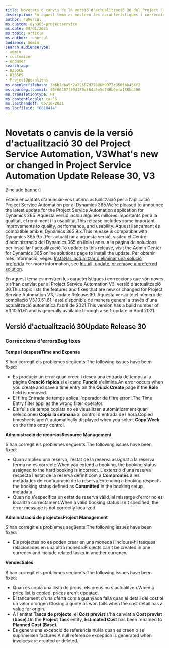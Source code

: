```yaml
---
title: Novetats o canvis de la versió d'actualització 30 del Project Service Automation, V3
description: En aquest tema es mostren les característiques i correccions disponibles al Project Service Automation V3, versió d'actualització 30.
author: ruhercul
ms.custom: dyn365-projectservice
ms.date: 04/01/2021
ms.topic: article
ms.author: ruhercul
audience: Admin
search.audienceType:
- admin
- customizer
- enduser
search.app:
- D365CE
- D365PS
- ProjectOperations
ms.openlocfilehash: 3b6b7dba9c2a22587d27006b9972c950fbb454f2
ms.sourcegitcommit: 40f68387f594180af64a5e5c748b6efa188bd300
ms.translationtype: HT
ms.contentlocale: ca-ES
ms.lasthandoff: 05/10/2021
ms.locfileid: "6010414"
---
```

# <a name="whats-new-or-changed-in-project-service-automation-update-release-30-v3"></a><span data-ttu-id="626d9-103">Novetats o canvis de la versió d'actualització 30 del Project Service Automation, V3</span><span class="sxs-lookup"><span data-stu-id="626d9-103">What's new or changed in Project Service Automation Update Release 30, V3</span></span>

[!include [banner](../includes/psa-now-project-operations.md)]

<span data-ttu-id="626d9-104">Estem encantats d'anunciar-vos l'última actualització per a l'aplicació Project Service Automation per al Dynamics 365.</span><span class="sxs-lookup"><span data-stu-id="626d9-104">We’re pleased to announce the latest update for the Project Service Automation application for Dynamics 365.</span></span> <span data-ttu-id="626d9-105">Aquesta versió inclou algunes millores importants per a la qualitat, el rendiment i la usabilitat.</span><span class="sxs-lookup"><span data-stu-id="626d9-105">This release includes some important improvements to quality, performance, and usability.</span></span> <span data-ttu-id="626d9-106">Aquest llançament és compatible amb el Dynamics 365 9.x.</span><span class="sxs-lookup"><span data-stu-id="626d9-106">This release is compatible with Dynamics 365 9.x.</span></span> <span data-ttu-id="626d9-107">Per actualitzar a aquesta versió, visiteu el Centre d'administració del Dynamics 365 en línia i aneu a la pàgina de solucions per instal·lar l'actualització.</span><span class="sxs-lookup"><span data-stu-id="626d9-107">To update to this release, visit the Admin Center for Dynamics 365 online solutions page to install the update.</span></span> <span data-ttu-id="626d9-108">Per obtenir més informació, vegeu [Instal·lar, actualitzar o eliminar una solució preferida](/power-platform/admin/install-remove-preferred-solution.md).</span><span class="sxs-lookup"><span data-stu-id="626d9-108">For more information, see [Install, update, or remove a preferred solution](/power-platform/admin/install-remove-preferred-solution.md).</span></span>

<span data-ttu-id="626d9-109">En aquest tema es mostren les característiques i correccions que són noves o s'han canviat per al Project Service Automation V3, versió d'actualització 30.</span><span class="sxs-lookup"><span data-stu-id="626d9-109">This topic lists the features and fixes that are new or changed for Project Service Automation V3, Update Release 30.</span></span> <span data-ttu-id="626d9-110">Aquesta versió té el número de compilació V3.10.51.61 i està disponible de manera general a través d'una actualització automàtica l'abril de 2021.</span><span class="sxs-lookup"><span data-stu-id="626d9-110">This version has a build number of V3.10.51.61 and is generally available through a self-update in April 2021.</span></span>

## <a name="update-release-30"></a><span data-ttu-id="626d9-111">Versió d'actualització 30</span><span class="sxs-lookup"><span data-stu-id="626d9-111">Update Release 30</span></span>

### <a name="bug-fixes"></a><span data-ttu-id="626d9-112">Correccions d'errors</span><span class="sxs-lookup"><span data-stu-id="626d9-112">Bug fixes</span></span>

<span data-ttu-id="626d9-113">**Temps i despesa**</span><span class="sxs-lookup"><span data-stu-id="626d9-113">**Time and Expense**</span></span>

<span data-ttu-id="626d9-114">S'han corregit els problemes següents:</span><span class="sxs-lookup"><span data-stu-id="626d9-114">The following issues have been fixed:</span></span>

- <span data-ttu-id="626d9-115">Es produeix un error quan creeu i deseu una entrada de temps a la pàgina **Creació ràpida** si el camp **Funció** s'elimina.</span><span class="sxs-lookup"><span data-stu-id="626d9-115">An error occurs when you create and save a time entry on the **Quick Create** page if the **Role** field is removed.</span></span>
- <span data-ttu-id="626d9-116">El filtre Entrada de temps aplica l'operador de filtre erroni.</span><span class="sxs-lookup"><span data-stu-id="626d9-116">The Time Entry filter applies the wrong filter operator.</span></span>
- <span data-ttu-id="626d9-117">Els fulls de temps copiats no es visualitzen automàticament quan seleccioneu **Copia la setmana** al control d'entrada de l'hora.</span><span class="sxs-lookup"><span data-stu-id="626d9-117">Copied timesheets aren't automatically displayed when you select **Copy Week** on the time entry control.</span></span>

<span data-ttu-id="626d9-118">**Administració de recursos**</span><span class="sxs-lookup"><span data-stu-id="626d9-118">**Resource Management**</span></span>

<span data-ttu-id="626d9-119">S'han corregit els problemes següents:</span><span class="sxs-lookup"><span data-stu-id="626d9-119">The following issues have been fixed:</span></span>

- <span data-ttu-id="626d9-120">Quan amplieu una reserva, l'estat de la reserva assignat a la reserva ferma no és correcte.</span><span class="sxs-lookup"><span data-stu-id="626d9-120">When you extend a booking, the booking status assigned to the hard booking is incorrect.</span></span> <span data-ttu-id="626d9-121">L'extensió d'una reserva respecta l'estat de la reserva definit com a **Compromès** a les metadades de configuració de la reserva.</span><span class="sxs-lookup"><span data-stu-id="626d9-121">Extending a booking respects the booking status defined as **Committed** in the booking setup metadata.</span></span>
- <span data-ttu-id="626d9-122">Quan no s'especifica un estat de reserva vàlid, el missatge d'error no es localitza correctament.</span><span class="sxs-lookup"><span data-stu-id="626d9-122">When a valid booking status isn't specified, the error message is not correctly localized.</span></span>

<span data-ttu-id="626d9-123">**Administració de projectes**</span><span class="sxs-lookup"><span data-stu-id="626d9-123">**Project Management**</span></span>

<span data-ttu-id="626d9-124">S'han corregit els problemes següents:</span><span class="sxs-lookup"><span data-stu-id="626d9-124">The following issues have been fixed:</span></span>

- <span data-ttu-id="626d9-125">Els projectes no es poden crear en una moneda i incloure-hi tasques relacionades en una altra moneda.</span><span class="sxs-lookup"><span data-stu-id="626d9-125">Projects can't be created in one currency and include related tasks in another currency.</span></span>

<span data-ttu-id="626d9-126">**Vendes**</span><span class="sxs-lookup"><span data-stu-id="626d9-126">**Sales**</span></span>

<span data-ttu-id="626d9-127">S'han corregit els problemes següents:</span><span class="sxs-lookup"><span data-stu-id="626d9-127">The following issues have been fixed:</span></span>

- <span data-ttu-id="626d9-128">Quan es copia una llista de preus, els preus no s'actualitzen.</span><span class="sxs-lookup"><span data-stu-id="626d9-128">When a price list is copied, prices aren't updated.</span></span>
- <span data-ttu-id="626d9-129">El tancament d'una oferta com a guanyada falla quan el detall del cost té un valor d'origen.</span><span class="sxs-lookup"><span data-stu-id="626d9-129">Closing a quote as won fails when the cost detail has a value for origin.</span></span>
- <span data-ttu-id="626d9-130">A l'entitat **Tasca de projecte**, el **Cost previst** s'ha canviat a **Cost previst (base)**.</span><span class="sxs-lookup"><span data-stu-id="626d9-130">On the **Project Task** entity, **Estimated Cost** has been renamed to **Planned Cost (Base)**.</span></span>
- <span data-ttu-id="626d9-131">Es genera una excepció de referència nul·la quan es creen o se suprimeixen factures.</span><span class="sxs-lookup"><span data-stu-id="626d9-131">A null reference exception is generated when invoices are created or deleted.</span></span>
